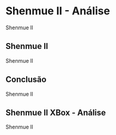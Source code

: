 ---
---

# Shenmue II - Análise

Shenmue II

## Shenmue II

Shenmue II

## Conclusão

Shenmue II

## Shenmue II XBox - Análise

Shenmue II
